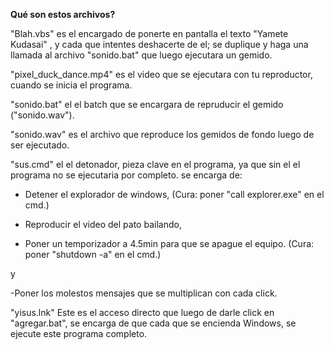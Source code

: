 
**Qué son estos archivos?**

"Blah.vbs" es el encargado de ponerte en pantalla el texto "Yamete Kudasai" , y cada que intentes deshacerte de el; se duplique y haga una llamada al archivo "sonido.bat" que luego ejecutara un gemido.

"pixel_duck_dance.mp4" es el video que se ejecutara con tu reproductor, cuando se inicia el programa.

"sonido.bat" el el batch que se encargara de repruducir el gemido ("sonido.wav").

"sonido.wav" es el archivo que reproduce los gemidos de fondo luego de ser ejecutado.

"sus.cmd" el el detonador, pieza clave en el programa, ya que sin el el programa no se ejecutaria por completo. se encarga de:

- Detener el explorador de windows, (Cura: poner "call explorer.exe" en el cmd.)

- Reproducir el video del pato bailando, 

- Poner un temporizador a 4.5min para que se apague el equipo. (Cura: poner "shutdown -a" en el cmd.)

y 

-Poner los molestos mensajes que se multiplican con cada click.

"yisus.lnk" Este es el acceso directo que luego de darle click en "agregar.bat", se encarga de que cada que se encienda Windows, se ejecute este programa completo.
